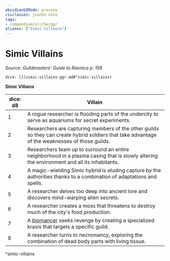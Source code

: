 ```yaml
---
obsidianUIMode: preview
cssclasses: json5e-note
tags:
- compendium/src/5e/ggr
aliases: ["Simic Villains"]
---
```

# Simic Villains
*Source: Guildmasters' Guide to Ravnica p. 158* 

`dice: [](simic-villains-ggr.md#^simic-villains)`

**Simic Villains**

| dice: d8 | Villain |
|----------|---------|
| 1 | A rogue researcher is flooding parts of the undercity to serve as aquariums for secret experiments. |
| 2 | Researchers are capturing members of the other guilds so they can create hybrid soldiers that take advantage of the weaknesses of those guilds. |
| 3 | Researchers team up to surround an entire neighborhood in a plasma casing that is slowly altering the environment and all its inhabitants. |
| 4 | A magic-wielding Simic hybrid is eluding capture by the authorities thanks to a combination of adaptations and spells. |
| 5 | A researcher delves too deep into ancient lore and discovers mind-warping alien secrets. |
| 6 | A researcher creates a moss that threatens to destroy much of the city's food production. |
| 7 | A [biomancer](/3-Mechanics/CLI/bestiary/humanoid/biomancer-ggr.md) seeks revenge by creating a specialized krasis that targets a specific guild. |
| 8 | A researcher turns to necromancy, exploring the combination of dead body parts with living tissue. |
^simic-villains